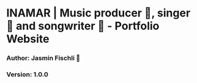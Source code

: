# INAMAR | Music producer 🎵, singer 🎤 and songwriter 🎼 - Portfolio Website

### Author: Jasmin Fischli 🌈
### Version: 1.0.0
